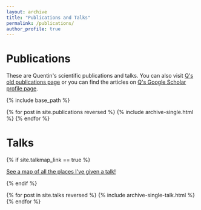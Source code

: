 ```yaml
---
layout: archive
title: "Publications and Talks"
permalink: /publications/
author_profile: true
---
```


Publications
============

These are Quentin's scientific publications and talks. You can also visit [Q's old publications page](https://quentinread.weebly.com/publications) or you can find the articles on [Q's Google Scholar profile page](https://scholar.google.com/citations?user=nW17_vcAAAAJ&hl=en).

{% include base_path %}

{% for post in site.publications reversed %}
  {% include archive-single.html %}
{% endfor %}

Talks
=====

{% if site.talkmap_link == true %}

<p style="text-decoration:underline;"><a href="/talkmap.html">See a map of all the places I've given a talk!</a></p>

{% endif %}

{% for post in site.talks reversed %}
  {% include archive-single-talk.html %}
{% endfor %}
